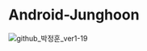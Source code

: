 # Android-Junghoon
![github_박정훈_ver1-19](https://user-images.githubusercontent.com/70698151/135754335-44b17689-f209-45e8-a085-cb5b1624944d.png)
